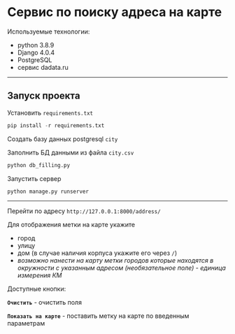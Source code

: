 # Сервис по поиску адреса на карте

Используемые технологии:
* python 3.8.9
* Django 4.0.4
* PostgreSQL
* сервис dadata.ru
---
## Запуск проекта

Установить `requirements.txt` 
```python
pip install -r requirements.txt
```

Создать базу данных postgresql `city`

Заполнить БД данными из файла `city.csv`
```python
python db_filling.py
```

Запустить сервер
```python
python manage.py runserver
```
---
Перейти по адресу 
`http://127.0.0.1:8000/address/`

Для отображения метки на карте укажите 
- город
- улицу
- дом (в случае наличия корпуса укажите его через `/`)
- *возможно нанести на карту метки городов которые находятся в окружности с указанным адресом (необязательное поле) - единица измерения КМ* 

Доступные кнопки:

**`Очистить`** - очистить поля

**`Показать на карте`** - поставить метку на карте по введенным параметрам